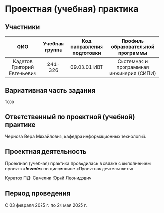 # Проектная (учебная) практика

## Участники

| ФИО | Учебная группа | Код направления подготовки | Профиль образовательной программы |
|:-:|:-:|:-:|:-:|
|Кадетов Григорий Евгеньевич|241-326|09.03.01 ИВТ|Системная и программная инжинерия (СИПИ)|

## Вариативная часть задания

```TODO```

## Ответственный по проектной (учебной) практике

Чернова Вера Михайловна, кафедра информационных технологий.

## Проектная деятельность

Проектная (учебная) практика проводилась в связке с выполнением проекта «***Invade***» по дисциплине «Проектная деятельность».

Куратор ПД: Самелик Юрий Леонидович

## Период проведения

С 03 февраля 2025 г. по 24 мая 2025 г.
